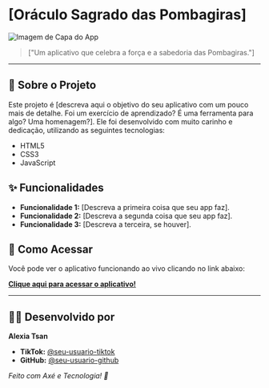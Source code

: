 # [Oráculo Sagrado das Pombagiras]

![Imagem de Capa do App](https://link-para-uma-imagem-sua.com/imagem.png )

> ["Um aplicativo que celebra a força e a sabedoria das Pombagiras."]

---

## 📖 Sobre o Projeto

Este projeto é [descreva aqui o objetivo do seu aplicativo com um pouco mais de detalhe. Foi um exercício de aprendizado? É uma ferramenta para algo? Uma homenagem?]. Ele foi desenvolvido com muito carinho e dedicação, utilizando as seguintes tecnologias:

*   HTML5
*   CSS3
*   JavaScript

## ✨ Funcionalidades

*   **Funcionalidade 1:** [Descreva a primeira coisa que seu app faz].
*   **Funcionalidade 2:** [Descreva a segunda coisa que seu app faz].
*   **Funcionalidade 3:** [Descreva a terceira, se houver].

## 🚀 Como Acessar

Você pode ver o aplicativo funcionando ao vivo clicando no link abaixo:

**[Clique aqui para acessar o aplicativo!](https://seu-nome-de-usuario.github.io/nome-do-seu-repositorio/ )**

---

## 👩‍💻 Desenvolvido por

**Alexia Tsan**

*   **TikTok:** [@seu-usuario-tiktok](https://tiktok.com/@seu-usuario-tiktok )
*   **GitHub:** [@seu-usuario-github](https://github.com/seu-usuario-github )

*Feito com Axé e Tecnologia! 🌹*

